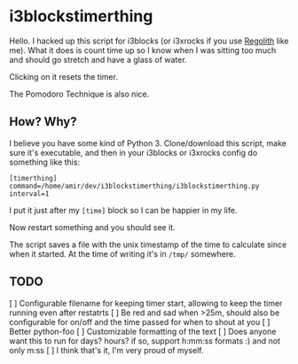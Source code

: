 # i3blockstimerthing

Hello. I hacked up this script for i3blocks (or i3xrocks if you use [Regolith](https://regolith-linux.org) like me). What it does is count time up so I know when I was sitting too much and should go stretch and have a glass of water.

Clicking on it resets the timer.  

The Pomodoro Technique is also nice.

## How? Why?

I believe you have some kind of Python 3.
Clone/download this script, make sure it's executable, and then in your i3blocks or i3xrocks config do something like this:

	[timerthing]
	command=/home/amir/dev/i3blockstimerthing/i3blockstimerthing.py
	interval=1

I put it just after my `[time]` block so I can be happier in my life.

Now restart something and you should see it.

The script saves a file with the unix timestamp of the time to calculate since when it started. At the time of writing it's in `/tmp/` somewhere.

## TODO

 [ ] Configurable filename for keeping timer start, allowing to keep the timer running even after restatrts
 [ ] Be red and sad when >25m, should also be configurable for on/off and the time passed for when to shout at you
 [ ] Better python-foo
 [ ] Customizable formatting of the text
 [ ] Does anyone want this to run for days? hours? if so, support h:mm:ss formats :) and not only m:ss
 [ ] I think that's it, I'm very proud of myself.
